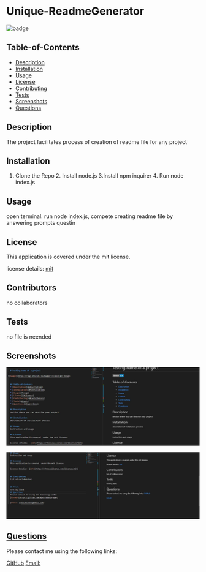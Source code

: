 
  # Unique-ReadmeGenerator
  
![badge](https://img.shields.io/badge/license-mit-blue)
      
  
  ## Table-of-Contents
  * [Description](#description)
  * [Installation](#installation)
  * [Usage](#usage)
  * [License](#License)
  * [Contributing](#Contributors)
  * [Tests](#tests)
  * [Screenshots](#screenshots)
  * [Questions](#questions)
  
  ## Description
  The project facilitates process of creation of readme file for any project

  ## Installation
  1. Clone the Repo 2. Install node.js 3.Install npm inquirer 4. Run node index.js

  ## Usage
  open terminal. run node index.js, compete creating readme file by answering prompts questin

  ## License
  This application is covered  under the mit license.
  
  license details:  [mit](https://choosealicense.com/licenses/mit)
    

  ## Contributors
  no collaborators


  ## Tests
  no file is neended
  ## Screenshots  
  ![](.\assets\screenshots\image1.JPG)
  
  ![](./assets/screenshots/image2.JPG)
  ## [Questions](#table-of-contents)
  Please contact me using the following links:

  [GitHub](https://github.com/felixbor)
  [Email: ](mailto:felixbor@gmail.com)
  
